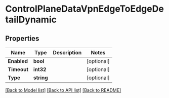 # ControlPlaneDataVpnEdgeToEdgeDetailDynamic

## Properties

Name | Type | Description | Notes
------------ | ------------- | ------------- | -------------
**Enabled** | **bool** |  | [optional] 
**Timeout** | **int32** |  | [optional] 
**Type** | **string** |  | [optional] 

[[Back to Model list]](../README.md#documentation-for-models) [[Back to API list]](../README.md#documentation-for-api-endpoints) [[Back to README]](../README.md)


